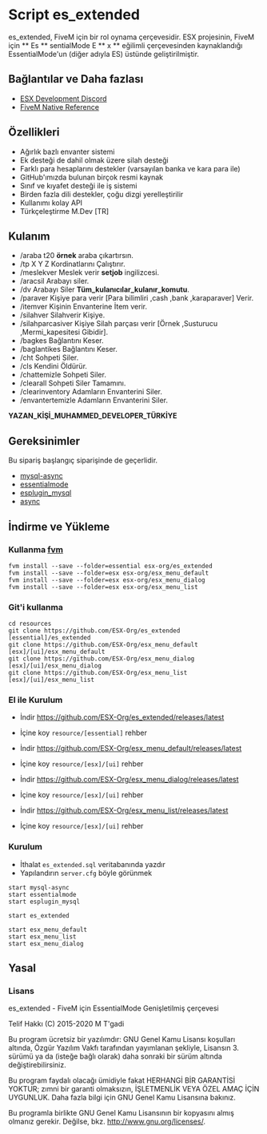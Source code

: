 # Script es_extended

es_extended, FiveM için bir rol oynama çerçevesidir. ESX projesinin, FiveM için ** Es ** sentialMode E ** x ** eğilimli çerçevesinden kaynaklandığı EssentialMode'un (diğer adıyla ES) üstünde geliştirilmiştir.

## Bağlantılar ve Daha fazlası

- [ESX Development Discord](https://discord.gg/MsWzPqE)
- [FiveM Native Reference](https://runtime.fivem.net/doc/reference.html)

## Özellikleri

- Ağırlık bazlı envanter sistemi
- Ek desteği de dahil olmak üzere silah desteği
- Farklı para hesaplarını destekler (varsayılan banka ve kara para ile)
- GitHub'ımızda bulunan birçok resmi kaynak
- Sınıf ve kıyafet desteği ile iş sistemi
- Birden fazla dili destekler, çoğu dizgi yerelleştirilir
- Kullanımı kolay API
- Türkçeleştirme M.Dev [TR]

## Kulanım

- /araba t20 __örnek__ araba çıkartırsın.
- /tp X Y Z Kordinatlarını Çalıştırır.
- /meslekver Meslek verir __setjob__ ingilizcesi.
- /aracsil Arabayı siler.
- /dv Arabayı Siler __Tüm_kulanıcılar_kulanır_komutu__.
- /paraver Kişiye para verir [Para bilimliri  ,cash ,bank ,karaparaver] Verir.
- /itemver Kişinin Envanterine İtem verir.
- /silahver Silahverir Kişiye.
- /silahparcasiver Kişiye Silah parçası verir [Örnek ,Susturucu ,Mermi_kapesitesi Gibidir].
- /bagkes Bağlantını Keser.
- /baglantikes Bağlantını Keser.
- /cht Sohpeti Siler.
- /cls Kendini Öldürür.
- /chattemizle Sohpeti Siler.
- /clearall Sohpeti Siler Tamamını.
- /clearinventory Adamların Envanterini Siler.
- /envantertemizle Adamların Envanterini Siler.

__YAZAN_KİŞİ_MUHAMMED_DEVELOPER_TÜRKİYE__

## Gereksinimler

Bu sipariş başlangıç siparişinde de geçerlidir.

- [mysql-async](https://github.com/brouznouf/fivem-mysql-async)
- [essentialmode](https://github.com/kanersps/essentialmode)
- [esplugin_mysql](https://github.com/kanersps/esplugin_mysql)
- [async](https://github.com/ESX-Org/async)

## İndirme ve Yükleme

### Kullanma [fvm](https://github.com/qlaffont/fvm-installer)

```
fvm install --save --folder=essential esx-org/es_extended
fvm install --save --folder=esx esx-org/esx_menu_default
fvm install --save --folder=esx esx-org/esx_menu_dialog
fvm install --save --folder=esx esx-org/esx_menu_list
```

### Git'i kullanma

```
cd resources
git clone https://github.com/ESX-Org/es_extended [essential]/es_extended
git clone https://github.com/ESX-Org/esx_menu_default [esx]/[ui]/esx_menu_default
git clone https://github.com/ESX-Org/esx_menu_dialog [esx]/[ui]/esx_menu_dialog
git clone https://github.com/ESX-Org/esx_menu_list [esx]/[ui]/esx_menu_list
```

### El ile Kurulum

- İndir https://github.com/ESX-Org/es_extended/releases/latest
- İçine koy `resource/[essential]` rehber

- İndir https://github.com/ESX-Org/esx_menu_default/releases/latest
- İçine koy `resource/[esx]/[ui]` rehber

- İndir https://github.com/ESX-Org/esx_menu_dialog/releases/latest
- İçine koy `resource/[esx]/[ui]` rehber

- İndir https://github.com/ESX-Org/esx_menu_list/releases/latest
- İçine koy `resource/[esx]/[ui]` rehber

### Kurulum

- İthalat `es_extended.sql` veritabanında yazdır
- Yapılandırın `server.cfg` böyle görünmek

```
start mysql-async
start essentialmode
start esplugin_mysql

start es_extended

start esx_menu_default
start esx_menu_list
start esx_menu_dialog
```

## Yasal

### Lisans

es_extended - FiveM için EssentialMode Genişletilmiş çerçevesi

Telif Hakkı (C) 2015-2020 M T'gadi

Bu program ücretsiz bir yazılımdır: GNU Genel Kamu Lisansı koşulları altında, Özgür Yazılım Vakfı tarafından yayımlanan şekliyle, Lisansın 3. sürümü ya da (isteğe bağlı olarak) daha sonraki bir sürüm altında değiştirebilirsiniz.

Bu program faydalı olacağı ümidiyle fakat HERHANGİ BİR GARANTİSİ YOKTUR; zımni bir garanti olmaksızın, İŞLETMENLİK VEYA ÖZEL AMAÇ İÇİN UYGUNLUK. Daha fazla bilgi için GNU Genel Kamu Lisansına bakınız.

Bu programla birlikte GNU Genel Kamu Lisansının bir kopyasını almış olmanız gerekir. Değilse, bkz. http://www.gnu.org/licenses/.
